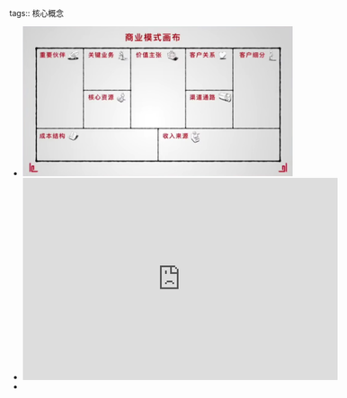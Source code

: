 tags:: 核心概念

- ![image.png](../assets/image_1694533295979_0.png)
- <iframe frameborder="no" framespacing="0" width="560" src="https://player.bilibili.com/player.html?bvid=BV1xG411t7R3&high_quality=1&autoplay=0" allow="accelerometer; clipboard-write; encrypted-media; gyroscope" allowfullscreen="" scrolling="no" border="0" height="360"></iframe>
-